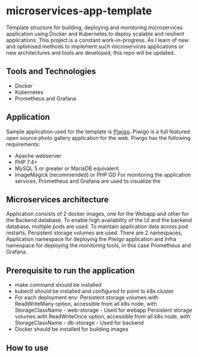 # microservices-app-template
Template structure for building, deploying and monitoring microservices application using Docker and Kubernetes to deploy scalable and resilient applications. This project is a constant work-in-progress. As I learn of new and optimised methods to implement such microservices applications or new architectures and tools are developed, this repo will be updated.

## Tools and Technologies

- Docker
- Kubernetes
- Prometheus and Grafana

## Application

Sample application used for the template is [Piwigo](https://github.com/Piwigo/Piwigo). Piwigo is a full featured open source photo gallery application for the web. Piwigo has the following requirements:
- Apache webserver
- PHP 7.4+
- MySQL 5 or greater or MariaDB equivalent
- ImageMagick (recommended) or PHP GD
For monitoring the application services, Prometheus and Grafana are used to visualize the 

## Microservices architecture
Application consists of 2 docker images, one for the Webapp and other for the Backend database. To enable high availability of the UI and the backend database, multiple pods are used. To maintain application data across pod restarts, Persistent storage volumes are used.
There are 2 namespaces, Application namespace for deploying the Piwigo application and Infra namespace for deploying the monitoring tools, in this case Prometheus and Grafana.

## Prerequisite to run the application
- make command should be installed
- kubectl should be installed and configured to point to k8s cluster
- For each deployment env:
    Persistent storage volumes with ReadWriteMany option, accessible from all k8s node, with StorageClassName - web-storage - Used for webapp
    Persistent storage volumes with ReadWriteOnce option, accessible from all k8s node, with StorageClassName - db-storage - Used for backend  
- Docker should be installed for building images

## How to use


